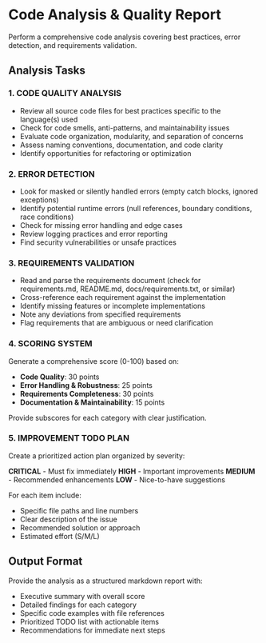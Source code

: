 # Code Analysis & Quality Report

Perform a comprehensive code analysis covering best practices, error detection, and requirements validation.

## Analysis Tasks

### 1. CODE QUALITY ANALYSIS
- Review all source code files for best practices specific to the language(s) used
- Check for code smells, anti-patterns, and maintainability issues
- Evaluate code organization, modularity, and separation of concerns
- Assess naming conventions, documentation, and code clarity
- Identify opportunities for refactoring or optimization

### 2. ERROR DETECTION
- Look for masked or silently handled errors (empty catch blocks, ignored exceptions)
- Identify potential runtime errors (null references, boundary conditions, race conditions)
- Check for missing error handling and edge cases
- Review logging practices and error reporting
- Find security vulnerabilities or unsafe practices

### 3. REQUIREMENTS VALIDATION
- Read and parse the requirements document (check for requirements.md, README.md, docs/requirements.txt, or similar)
- Cross-reference each requirement against the implementation
- Identify missing features or incomplete implementations
- Note any deviations from specified requirements
- Flag requirements that are ambiguous or need clarification

### 4. SCORING SYSTEM
Generate a comprehensive score (0-100) based on:
- **Code Quality**: 30 points
- **Error Handling & Robustness**: 25 points
- **Requirements Completeness**: 30 points
- **Documentation & Maintainability**: 15 points

Provide subscores for each category with clear justification.

### 5. IMPROVEMENT TODO PLAN
Create a prioritized action plan organized by severity:

**CRITICAL** - Must fix immediately
**HIGH** - Important improvements
**MEDIUM** - Recommended enhancements
**LOW** - Nice-to-have suggestions

For each item include:
- Specific file paths and line numbers
- Clear description of the issue
- Recommended solution or approach
- Estimated effort (S/M/L)

## Output Format

Provide the analysis as a structured markdown report with:
- Executive summary with overall score
- Detailed findings for each category
- Specific code examples with file references
- Prioritized TODO list with actionable items
- Recommendations for immediate next steps